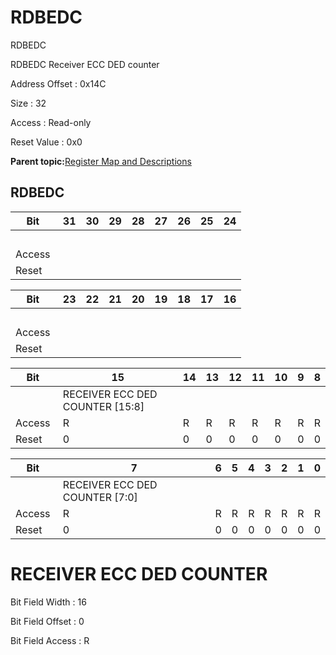 # RDBEDC

RDBEDC

RDBEDC Receiver ECC DED counter

Address Offset : 0x14C

Size : 32

Access : Read-only

Reset Value : 0x0

**Parent topic:**[Register Map and Descriptions](GUID-521EA668-4C02-4A74-927B-B4C8D92B9489.md)

## RDBEDC

|Bit |31|30|29|28|27|26|25|24|
|----|---|---|---|---|---|---|---|---|
| | | | | | | | | |
|Access | | | | | | | | |
|Reset | | | | | | | | |

|Bit |23|22|21|20|19|18|17|16|
|----|---|---|---|---|---|---|---|---|
| | | | | | | | | |
|Access | | | | | | | | |
|Reset | | | | | | | | |

|Bit |15|14|13|12|11|10|9|8|
|----|---|---|---|---|---|---|---|---|
| |RECEIVER ECC DED COUNTER \[15:8\]|
|Access |R|R|R|R|R|R|R|R|
|Reset |0|0|0|0|0|0|0|0|

|Bit |7|6|5|4|3|2|1|0|
|----|---|---|---|---|---|---|---|---|
| |RECEIVER ECC DED COUNTER \[7:0\]|
|Access |R|R|R|R|R|R|R|R|
|Reset |0|0|0|0|0|0|0|0|

# RECEIVER ECC DED COUNTER

Bit Field Width : 16

Bit Field Offset : 0

Bit Field Access : R

